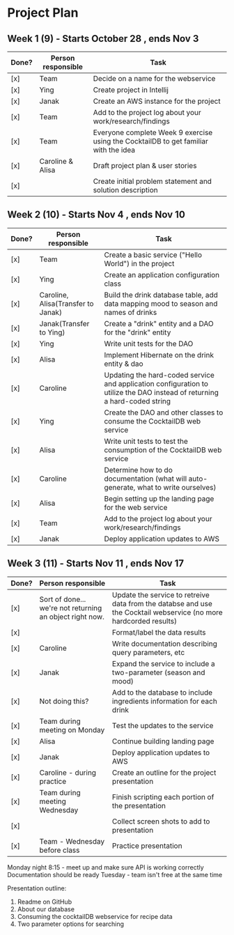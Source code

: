# Project Plan

## Week 1 (9) - Starts October 28 , ends Nov 3
| Done? | Person responsible | Task |
|------|------|-------|
| [x] | Team | Decide on a name for the webservice|
| [x] | Ying | Create project in Intellij|
| [x] | Janak | Create an AWS instance for the project|
| [x] | Team | Add to the project log about your work/research/findings|
| [x] | Team | Everyone complete Week 9 exercise using the CocktailDB to get familiar with the idea|
| [x] | Caroline & Alisa | Draft project plan & user stories|
| [x] | | Create initial problem statement and solution description|

                                                         
## Week 2 (10) - Starts Nov 4 , ends Nov 10
| Done? | Person responsible | Task |
|------|------|-------|
| [x] | Team| Create a basic service ("Hello World") in the project|
| [x] | Ying| Create an application configuration class |
| [x] | Caroline, Alisa(Transfer to Janak)| Build the drink database table, add data mapping mood to season and names of drinks |
| [x] | Janak(Transfer to Ying)| Create a "drink" entity and a DAO for the "drink" entity |
| [x] | Ying| Write unit tests for the DAO|
| [x] | Alisa| Implement Hibernate on the drink entity & dao|
| [x] | Caroline| Updating the hard-coded service and application configuration to utilize the DAO instead of returning a hard-coded string|
| [x] | Ying| Create the DAO and other classes to consume the CocktailDB web service |
| [x] | Alisa| Write unit tests to test the consumption of the CocktailDB web service |
| [x] | Caroline| Determine how to do documentation (what will auto-generate, what to write ourselves)|
| [x] | Alisa| Begin setting up the landing page for the web service |
| [x] | Team| Add to the project log about your work/research/findings|
| [x] | Janak|Deploy application updates to AWS|

## Week 3 (11) - Starts Nov 11 , ends Nov 17
| Done? | Person responsible | Task |
|------|------|-------|
| [x] |Sort of done... we're not returning an object right now. | Update the service to retreive data from the databse and use the Cocktail webservice (no more hardcorded results)|
| [x] | | Format/label the data results|
| [x] |Caroline| Write documentation describing query parameters, etc|
| [x] |Janak| Expand the service to include a two-parameter (season and mood)|
| [x] |Not doing this?| Add to the database to include ingredients information for each drink |
| [x] |Team during meeting on Monday| Test the updates to the service|
| [x] |Alisa| Continue building landing page|
| [x] |Janak| Deploy application updates to AWS|
| [x] |Caroline - during practice| Create an outline for the project presentation|
| [x] |Team during meeting Wednesday| Finish scripting each portion of the presentation|
| [x] | | Collect screen shots to add to presentation|
| [x] |Team - Wednesday before class| Practice presentation|

Monday night 8:15 - meet up and make sure API is working correctly
Documentation should be ready
Tuesday - team isn't free at the same time

Presentation outline:
1. Readme on GitHub
2. About our database
3. Consuming the cocktailDB webservice for recipe data
4. Two parameter options for searching


